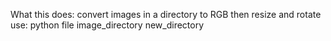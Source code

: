 What this does:
	convert images in a directory to RGB then resize and rotate
use:
	python file image_directory new_directory
